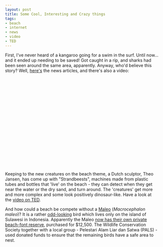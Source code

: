 ```yaml
---
layout: post
title: Some Cool, Interesting and Crazy things
tags:
- beach
- internet
- news
- video
- TED
---
```

<p>First, I've never heard of a kangaroo going for a swim in the surf. Until now... and it ended up needing to be saved! Got caught in a rip, and sharks had been seen around the same area, apparently. Anyway, who'd believe this story? Well, <a href="http://www.news.com.au/couriermail/story/0,,25475511-3102,00.html">here's</a> the news articles, and there's also a video:</p>

<p  style="margin:0 auto;width:480px;"><object width="480" height="295"><param name="movie" value="http://www.youtube.com/v/D1644XlsDkw&hl=en&fs=1&rel=0"></param><param name="allowFullScreen" value="true"></param><param name="allowscriptaccess" value="always"></param><embed src="http://www.youtube.com/v/D1644XlsDkw&hl=en&fs=1&rel=0" type="application/x-shockwave-flash" allowscriptaccess="always" allowfullscreen="true" width="480" height="295"></embed></object></p>

<p>Keeping to the new creatures on the beach theme, a Dutch sculptor, Theo Jansen, has come up with "Strandbeests", machines made from plastic tubes and bottles that 'live' on the beach - they can detect when they get near the water or the dry sand, and turn around. The 'creatures' get more and more complex and some look positively dinosaur-like. Have a look at the <a href="http://blog.ted.com/2007/09/theo_jansen.php">video on TED</a>.</p>

<p>And how could a beach be compete without a <a href="http://en.wikipedia.org/wiki/Maleo">Maleo</a> (<i>Macrocephalon maleo</i>)?  It is a rather <a href="http://images.google.com.au/images?q=maleo+Sulawesi">odd-looking</a> bird which lives only on the island of Sulawesi in Indonesia. Apparently the Maleo <a href="http://www.wcs.org/353624/wcs_rare_birds_get_private_beach">now has their own private beach-font reserve</a>, purchased for $12,500. The Wildlife Conservation Society together with a local group - Pelestari Alam Liar dan Satwa (PALS) - used donated funds to ensure that the remaining birds have a safe area to nest.</p>
